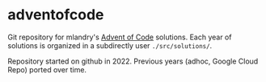 # adventofcode

Git repository for mlandry's [Advent of Code](https://adventofcode.com/) solutions. Each year of solutions is organized in a subdirectly user `./src/solutions/`.

Repository started on github in 2022. Previous years (adhoc, Google Cloud Repo) ported over time.